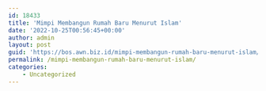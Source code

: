 ```yaml
---
id: 18433
title: 'Mimpi Membangun Rumah Baru Menurut Islam'
date: '2022-10-25T00:56:45+00:00'
author: admin
layout: post
guid: 'https://bos.awn.biz.id/mimpi-membangun-rumah-baru-menurut-islam/'
permalink: /mimpi-membangun-rumah-baru-menurut-islam/
categories:
    - Uncategorized
---
```


